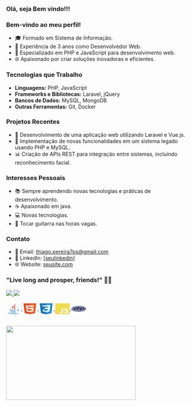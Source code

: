 ### Olá, seja Bem vindo!!!

### Bem-vindo ao meu perfil!

- 🎓 Formado em Sistema de Informação.
- 💼 Experiência de 3 anos como Desenvolvedor Web.
- 🔧 Especializado em PHP e JavaScript para desenvolvimento web.
- 🌐 Apaixonado por criar soluções inovadoras e eficientes.

### Tecnologias que Trabalho

- **Linguagens:** PHP, JavaScript
- **Frameworks e Bibliotecas:** Laravel, jQuery
- **Bancos de Dados:** MySQL, MongoDB
- **Outras Ferramentas:** Git, Docker

### Projetos Recentes

- 🌟 Desenvolvimento de uma aplicação web utilizando Laravel e Vue.js.
- 🚀 Implementação de novas funcionalidades em um sistema legado usando PHP e MySQL.
- 📊 Criação de APIs REST para integração entre sistemas, incluindo reconhecimento facial.

### Interesses Pessoais

- 📚 Sempre aprendendo novas tecnologias e práticas de desenvolvimento.
- ☕️ Apaixonado em java.
- 💻 Novas tecnologias.
- 🎸 Tocar guitarra nas horas vagas.

### Contato

- 📧 Email: thiago.pereira7ps@gmail.com
- 🔗 LinkedIn: [[seulinkedin]([https://www.linkedin.com/seulinkedin](https://www.linkedin.com/in/thiago-pereira-719686257/))]
- 🌐 Website: [seusite.com](http://www.seusite.com)

### "Live long and prosper, friends!" 🖖🏻
  
<div>
  <a href="https://github.com/Thiago017">
  <img height="180em" src="https://github-readme-stats.vercel.app/api/?username=Thiago017&show_icons=true&theme=dark&include_all_commits=true&count_private=true"/>
  <img height="180em" src="https://github-readme-stats.vercel.app/api/top-langs/?username=Thiago017&layout=compact&langs_count=7&theme=dark"/>
</div>
  
<div style="display: inline_block"><br>
  <img align="center" height="30" width="40" src="https://raw.githubusercontent.com/devicons/devicon/master/icons/java/java-original.svg">
  <img align="center" height="30" width="40" src="https://raw.githubusercontent.com/devicons/devicon/master/icons/html5/html5-original.svg">
  <img align="center" height="30" width="40" src="https://raw.githubusercontent.com/devicons/devicon/master/icons/css3/css3-original.svg">
  <img align="center" height="30" width="40" src="https://raw.githubusercontent.com/devicons/devicon/master/icons/javascript/javascript-plain.svg">
  <img align="center" height="30" width="40" src="https://raw.githubusercontent.com/devicons/devicon/master/icons/php/php-original.svg">
  
 <br><img align="center" height="200" width="350" src="https://cdn.discordapp.com/attachments/873410286760112141/873410337314046002/13380556183cc111895ddf1bcebfbeb1de90594f_hq.gif">
</div>

<!--
<div> 
   <a href="https://www.instagram.com/thiago.pereira7/" target="_blank"><img src="https://img.shields.io/badge/-Instagram-%23E4405F?style=for-the-badge&logo=instagram&logoColor=white" target="_blank"></a>
</div>
-->
